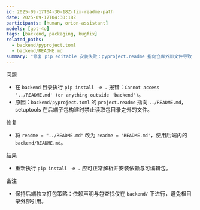 ```yaml
---
id: 2025-09-17T04-30-18Z-fix-readme-path
date: 2025-09-17T04:30:18Z
participants: [human, orion-assistant]
models: [gpt-4o]
tags: [backend, packaging, bugfix]
related_paths:
  - backend/pyproject.toml
  - backend/README.md
summary: "修复 pip editable 安装失败：pyproject.readme 指向仓库外部文件导致 setuptools 拒绝访问。"
---
```


问题
- 在 `backend` 目录执行 `pip install -e .` 报错：`Cannot access '../README.md' (or anything outside 'backend')`。
- 原因：`backend/pyproject.toml` 的 `project.readme` 指向 `../README.md`，setuptools 在后端子包构建时禁止读取包目录之外的文件。

修复
- 将 `readme = "../README.md"` 改为 `readme = "README.md"`，使用后端内的 `backend/README.md`。

结果
- 重新执行 `pip install -e .` 应可正常解析并安装依赖与可编辑包。

备注
- 保持后端独立打包策略：依赖声明与包查找仅在 `backend/` 下进行，避免根目录外部引用。
